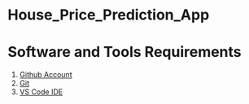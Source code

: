 
# House_Price_Prediction_App

# Software and Tools Requirements




1. [Github Account](https://github.com/)
2. [Git](https://git-scm.com/)
3. [VS Code IDE](https://code.visualstudio.com/)
